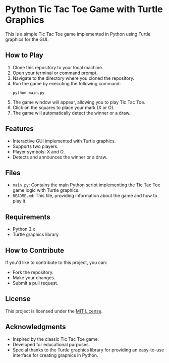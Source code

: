 # Python Tic Tac Toe Game with Turtle Graphics

This is a simple Tic Tac Toe game implemented in Python using Turtle graphics for the GUI.

## How to Play

1. Clone this repository to your local machine.
2. Open your terminal or command prompt.
3. Navigate to the directory where you cloned the repository.
4. Run the game by executing the following command:
    ```
    python main.py
    ```
5. The game window will appear, allowing you to play Tic Tac Toe.
6. Click on the squares to place your mark (X or O).
7. The game will automatically detect the winner or a draw.

## Features

- Interactive GUI implemented with Turtle graphics.
- Supports two players.
- Player symbols: X and O.
- Detects and announces the winner or a draw.

## Files

- `main.py`: Contains the main Python script implementing the Tic Tac Toe game logic with Turtle graphics.
- `README.md`: This file, providing information about the game and how to play it.

## Requirements

- Python 3.x
- Turtle graphics library

## How to Contribute

If you'd like to contribute to this project, you can:

- Fork the repository.
- Make your changes.
- Submit a pull request.

## License

This project is licensed under the [MIT License](LICENSE).

## Acknowledgments

- Inspired by the classic Tic Tac Toe game.
- Developed for educational purposes.
- Special thanks to the Turtle graphics library for providing an easy-to-use interface for creating graphics in Python.
